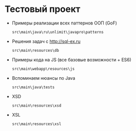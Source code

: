 # Тестовый проект

+ Примеры реализации всех паттернов ООП (GoF)
    ```
    src\main\java\ru\unlimit\javapro\patterns 
    ```
+ Решения задач с http://sql-ex.ru
    ```
    src\main\resources\db
    ```
+ Примеры кода на JS (все базовые возможности + ES6)
    ```
    src\main\webapp\resources\js
    ```
+ Вспоминаем нюансы по Java
    ```
    src\main\java\tests
    ```
+ XSD
    ```
    src\main\resources\xsd
    ```
+ XSL
    ```
    src\main\resources\xsl
    ```

